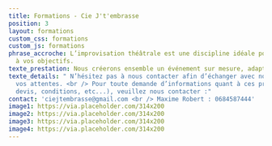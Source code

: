 ```yaml
---
title: Formations - Cie J't'embrasse
position: 3
layout: formations
custom_css: formations
custom_js: formations
phrase_accroche: L’improvisation théâtrale est une discipline idéale pour donner forme
  à vos objectifs.
texte_prestation: Nous créerons ensemble un événement sur mesure, adapté à vos besoins.
texte_details: " N’hésitez pas à nous contacter afin d’échanger avec nous autour de
  vos attentes. <br /> Pour toute demande d’informations quant à ces prestations (contenu,
  devis, conditions, etc...), veuillez nous contacter :"
contact: 'ciejtembrasse@gmail.com <br /> Maxime Robert : 0684587444'
image1: https://via.placeholder.com/314x200
image2: https://via.placeholder.com/314x200
image3: https://via.placeholder.com/314x200
image4: https://via.placeholder.com/314x200
---
```


